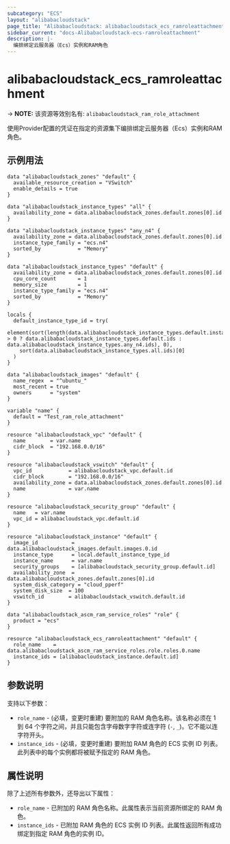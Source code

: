 ```yaml
---
subcategory: "ECS"
layout: "alibabacloudstack"
page_title: "Alibabacloudstack: alibabacloudstack_ecs_ramroleattachment"
sidebar_current: "docs-Alibabacloudstack-ecs-ramroleattachment"
description: |- 
  编排绑定云服务器（Ecs）实例和RAM角色
---
```


# alibabacloudstack_ecs_ramroleattachment
-> **NOTE:** 该资源等效别名有: `alibabacloudstack_ram_role_attachment`

使用Provider配置的凭证在指定的资源集下编排绑定云服务器（Ecs）实例和RAM角色。

## 示例用法

```hcl
data "alibabacloudstack_zones" "default" {
  available_resource_creation = "VSwitch"
  enable_details = true
}

data "alibabacloudstack_instance_types" "all" {
  availability_zone = data.alibabacloudstack_zones.default.zones[0].id
}

data "alibabacloudstack_instance_types" "any_n4" {
  availability_zone = data.alibabacloudstack_zones.default.zones[0].id
  instance_type_family = "ecs.n4"
  sorted_by            = "Memory"
}

data "alibabacloudstack_instance_types" "default" {
  availability_zone = data.alibabacloudstack_zones.default.zones[0].id
  cpu_core_count       = 1
  memory_size          = 1
  instance_type_family = "ecs.n4"
  sorted_by            = "Memory"
}

locals {
  default_instance_type_id = try(
    element(sort(length(data.alibabacloudstack_instance_types.default.instance_types) > 0 ? data.alibabacloudstack_instance_types.default.ids : data.alibabacloudstack_instance_types.any_n4.ids), 0),
    sort(data.alibabacloudstack_instance_types.all.ids)[0]
  )
}

data "alibabacloudstack_images" "default" {
  name_regex  = "^ubuntu_"
  most_recent = true
  owners      = "system"
}

variable "name" {
  default = "Test_ram_role_attachment"
}

resource "alibabacloudstack_vpc" "default" {
  name        = var.name
  cidr_block  = "192.168.0.0/16"
}

resource "alibabacloudstack_vswitch" "default" {
  vpc_id            = alibabacloudstack_vpc.default.id
  cidr_block        = "192.168.0.0/16"
  availability_zone = data.alibabacloudstack_zones.default.zones[0].id
  name              = var.name
}

resource "alibabacloudstack_security_group" "default" {
  name   = var.name
  vpc_id = alibabacloudstack_vpc.default.id
}

resource "alibabacloudstack_instance" "default" {
  image_id           = data.alibabacloudstack_images.default.images.0.id
  instance_type      = local.default_instance_type_id
  instance_name      = var.name
  security_groups    = [alibabacloudstack_security_group.default.id]
  availability_zone  = data.alibabacloudstack_zones.default.zones[0].id
  system_disk_category = "cloud_pperf"
  system_disk_size  = 100
  vswitch_id        = alibabacloudstack_vswitch.default.id
}

data "alibabacloudstack_ascm_ram_service_roles" "role" {
  product = "ecs"
}

resource "alibabacloudstack_ecs_ramroleattachment" "default" {
  role_name    = data.alibabacloudstack_ascm_ram_service_roles.role.roles.0.name
  instance_ids = [alibabacloudstack_instance.default.id]
}
```

## 参数说明

支持以下参数：

* `role_name` - (必填，变更时重建) 要附加的 RAM 角色名称。该名称必须在 1 到 64 个字符之间，并且只能包含字母数字字符或连字符 (`-`, `_`)。它不能以连字符开头。
* `instance_ids` - (必填，变更时重建) 要附加 RAM 角色的 ECS 实例 ID 列表。此列表中的每个实例都将被赋予指定的 RAM 角色。

## 属性说明

除了上述所有参数外，还导出以下属性：

* `role_name` - 已附加的 RAM 角色名称。此属性表示当前资源所绑定的 RAM 角色。
* `instance_ids` - 已附加 RAM 角色的 ECS 实例 ID 列表。此属性返回所有成功绑定到指定 RAM 角色的实例 ID。